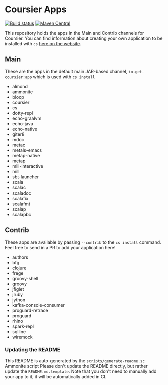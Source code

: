 # Coursier Apps
[![Build status](https://github.com/coursier/apps/workflows/build/badge.svg)](https://github.com/coursier/apps/actions?query=workflow%3Abuild)
[![Maven Central](https://img.shields.io/maven-central/v/io.get-coursier/apps.svg)](https://maven-badges.herokuapp.com/maven-central/io.get-coursier/apps)

This repository holds the apps in the Main and Contrib channels for Coursier.
You can find information about creating your own application to be installed
with `cs` [here on the
website](https://get-coursier.io/docs/cli-install.html#creating-your-own-applications).

## Main
These are the apps in the default main JAR-based channel, `io.get-coursier:app`
which is used with `cs install`

 - almond
 - ammonite
 - bloop
 - coursier
 - cs
 - dotty-repl
 - echo-graalvm
 - echo-java
 - echo-native
 - giter8
 - mdoc
 - metac
 - metals-emacs
 - metap-native
 - metap
 - mill-interactive
 - mill
 - sbt-launcher
 - scala
 - scalac
 - scaladoc
 - scalafix
 - scalafmt
 - scalap
 - scalapbc

## Contrib
These apps are available by passing `--contrib` to the `cs install` command.
Feel free to send in a PR to add your application here!

 - authors
 - bfg
 - clojure
 - frege
 - groovy-shell
 - groovy
 - jfiglet
 - jruby
 - jython
 - kafka-console-consumer
 - proguard-retrace
 - proguard
 - rhino
 - spark-repl
 - sqlline
 - wiremock

### Updating the README
This README is auto-generated by the `scripts/generate-readme.sc` Ammonite
script Please don't update the README directly, but rather update the
`README.md.template`. Note that you don't need to manually add your app to it,
it will be automatically added in CI.
